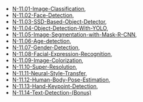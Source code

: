 * [N-11.01-Image-Classification](https://paulsudarshan.github.io/opencv-notes/11.-Deep-Learning/N-11.01-Image-Classification.html),
 * [N-11.02-Face-Detection](https://paulsudarshan.github.io/opencv-notes/11.-Deep-Learning/N-11.02-Face-Detection.html),
 * [N-11.03-SSD-Based-Object-Detector](https://paulsudarshan.github.io/opencv-notes/11.-Deep-Learning/N-11.03-SSD-Based-Object-Detector.html),
 * [N-11.04-Object-Detection-With-YOLO](https://paulsudarshan.github.io/opencv-notes/11.-Deep-Learning/N-11.04-Object-Detection-With-YOLO.html),
 * [N-11.05-Image-Segmentation-with-Mask-R-CNN](https://paulsudarshan.github.io/opencv-notes/11.-Deep-Learning/N-11.05-Image-Segmentation-with-Mask-R-CNN.html),
 * [N-11.06-Age-detection](https://paulsudarshan.github.io/opencv-notes/11.-Deep-Learning/N-11.06-Age-detection.html),
 * [N-11.07-Gender-Detection](https://paulsudarshan.github.io/opencv-notes/11.-Deep-Learning/N-11.07-Gender-Detection.html),
 * [N-11.08-Facial-Expression-Recognition](https://paulsudarshan.github.io/opencv-notes/11.-Deep-Learning/N-11.08-Facial-Expression-Recognition.html),
 * [N-11.09-Image-Colorization](https://paulsudarshan.github.io/opencv-notes/11.-Deep-Learning/N-11.09-Image-Colorization.html),
 * [N-11.10-Super-Resolution](https://paulsudarshan.github.io/opencv-notes/11.-Deep-Learning/N-11.10-Super-Resolution.html),
 * [N-11.11-Neural-Style-Transfer](https://paulsudarshan.github.io/opencv-notes/11.-Deep-Learning/N-11.11-Neural-Style-Transfer.html),
 * [N-11.12-Human-Body-Pose-Estimation](https://paulsudarshan.github.io/opencv-notes/11.-Deep-Learning/N-11.12-Human-Body-Pose-Estimation.html),
 * [N-11.13-Hand-Keypoint-Detection](https://paulsudarshan.github.io/opencv-notes/11.-Deep-Learning/N-11.13-Hand-Keypoint-Detection.html),
 * [N-11.14-Text-Detection-(Bonus)](https://paulsudarshan.github.io/opencv-notes/11.-Deep-Learning/N-11.14-Text-Detection-(Bonus).html)